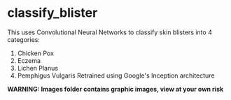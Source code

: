 # classify_blister
This uses Convolutional Neural Networks to classify skin blisters into 4 categories: 
1. Chicken Pox
2. Eczema
3. Lichen Planus
4. Pemphigus Vulgaris
Retrained using Google's Inception architecture

**WARNING: Images folder contains graphic images, view at your own risk**
